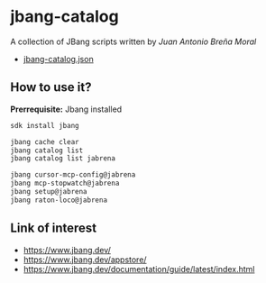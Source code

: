 # jbang-catalog

A collection of JBang scripts written by *Juan Antonio Breña Moral*

- [jbang-catalog.json](jbang-catalog.json)

## How to use it?

**Prerrequisite:** Jbang installed

```bash
sdk install jbang

jbang cache clear
jbang catalog list
jbang catalog list jabrena

jbang cursor-mcp-config@jabrena
jbang mcp-stopwatch@jabrena
jbang setup@jabrena
jbang raton-loco@jabrena
```

## Link of interest

- https://www.jbang.dev/
- https://www.jbang.dev/appstore/
- https://www.jbang.dev/documentation/guide/latest/index.html
